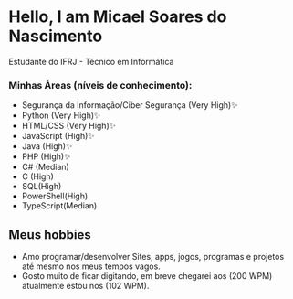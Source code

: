 # Hello, I am Micael Soares do Nascimento
<p> Estudante do IFRJ - Técnico em Informática </p>
<h3> Minhas Áreas (níveis de conhecimento): </h3>


- Segurança da Informação/Ciber Segurança (Very High)✨
- Python (Very High)✨
- HTML/CSS (Very High)✨
- JavaScript (High)✨
- Java (High)✨
- PHP (High)✨
- C# (Median)
- C (High)
- SQL(High)
- PowerShell(High)
- TypeScript(Median)

<h2>Meus hobbies</h2>

- Amo programar/desenvolver Sites, apps, jogos, programas e projetos até mesmo nos meus tempos vagos.
- Gosto muito de ficar digitando, em breve chegarei aos (200 WPM) atualmente estou nos (102 WPM).

<!--


**MicaelSoares11/MicaelSoares11** is a ✨ _special_ ✨ repository because its `README.md` (this file) appears on your GitHub profile.

Here are some ideas to get you started:

- 🔭 I’m currently working on ...
- 🌱 I’m currently learning ...
- 👯 I’m looking to collaborate on ...
- 🤔 I’m looking for help with ...
- 💬 Ask me about ...
- 📫 How to reach me: ...
- 😄 Pronouns: ...
- ⚡ Fun fact: ...
-->

